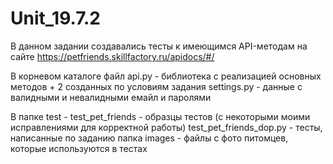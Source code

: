 # Unit_19.7.2

В данном задании создавались тесты к имеющимся API-методам на сайте https://petfriends.skillfactory.ru/apidocs/#/

В корневом каталоге файл api.py - библиотека с реализацией основных методов + 2 созданных по условиям задания
                         settings.py - данные с валидными и невалидными емайл и паролями
                         
В папке test - test_pet_friends - образцы тестов (с некоторыми моими исправлениями для корректной работы)
               test_pet_friends_dop.py - тесты, написанные по заданию
               папка images - файлы с фото питомцев, которые используются в тестах
